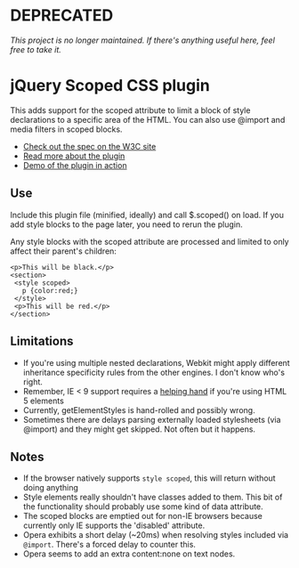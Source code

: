 # DEPRECATED

*This project is no longer maintained. If there's anything useful here, feel free to take it.*


jQuery Scoped CSS plugin
========================
This adds support for the scoped attribute to limit a block of style declarations to a specific area of the HTML. You can also use @import and media filters in scoped blocks.

 * [Check out the spec on the W3C site](http://www.w3.org/TR/html5/semantics.html#the-style-element)
 * [Read more about the plugin](http://thingsinjars.com/post/359/css-scoped/)
 * [Demo of the plugin in action](http://thingsinjars.com/lab/scoped/index.html)

Use
---
Include this plugin file (minified, ideally) and call $.scoped() on load. If you add style blocks to the page later, you need to rerun the plugin.

Any style blocks with the scoped attribute are processed and limited to only affect their parent's children:

    <p>This will be black.</p>
    <section>
     <style scoped>
       p {color:red;}
     </style> 
     <p>This will be red.</p>
    </section>


Limitations
-----------

  * If you're using multiple nested declarations, Webkit might apply different inheritance specificity rules from the other engines. I don't know who's right.
  * Remember, IE < 9 support requires a [helping hand](http://code.google.com/p/html5shim) if you're using HTML 5 elements
  * Currently, getElementStyles is hand-rolled and possibly wrong.
  * Sometimes there are delays parsing externally loaded stylesheets (via @import) and they might get skipped. Not often but it happens.

Notes
-----

  * If the browser natively supports `style scoped`, this will return without doing anything
  * Style elements really shouldn't have classes added to them. This bit of the functionality should probably use some kind of data attribute.
  * The scoped blocks are emptied out for non-IE browsers because currently only IE supports the 'disabled' attribute.
  * Opera exhibits a short delay (~20ms) when resolving styles included via `@import`. There's a forced delay to counter this.
  * Opera seems to add an extra content:none on text nodes.
